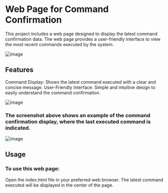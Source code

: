 # Web Page for Command Confirmation

This project includes a web page designed to display the latest command confirmation data. The web page provides a user-friendly interface to view the most recent commands executed by the system.

![image](https://github.com/user-attachments/assets/1eb51db4-da37-4532-91f7-53e51d957120)

## Features
Command Display: Shows the latest command executed with a clear and concise message.
User-Friendly Interface: Simple and intuitive design to easily understand the command confirmation.


![image](https://github.com/user-attachments/assets/955fe61e-8e54-4839-80d5-d80200d19325)

### The screenshot above shows an example of the command confirmation display, where the last executed command is indicated.

![image](https://github.com/user-attachments/assets/fd9a17f8-a14e-4feb-b98b-49887384dcc2)




## Usage
### To use this web page:
Open the index.html file in your preferred web browser.
The latest command executed will be displayed in the center of the page.
